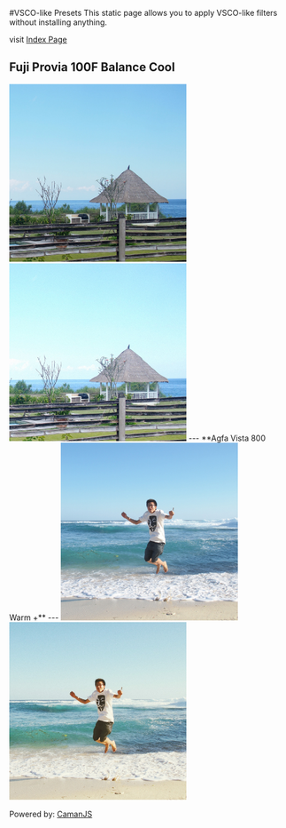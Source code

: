 #VSCO-like Presets
This static page allows you to apply VSCO-like filters without installing anything. 

visit <a href="http://maxim-xu.github.io/vsco-like/" target="_blank">Index Page</a> 

**Fuji Provia 100F Balance Cool**
---
<img src="./img/9.jpg" width="320" height="320" alt="before" title="before"> 
&nbsp;&nbsp;
<img src="./img/9c.jpg" width="320" height="320" alt="after" title="after">
---
**Agfa Vista 800 Warm +**
---
<img src="./img/8.jpg" width="320" height="320" alt="before" title="before"> 
&nbsp;&nbsp;
<img src="./img/8c.jpg" width="320" height="320" alt="after" title="after">
 
Powered by: <a href="http://github.com/meltingice/CamanJS" target="_blank">CamanJS</a> 
